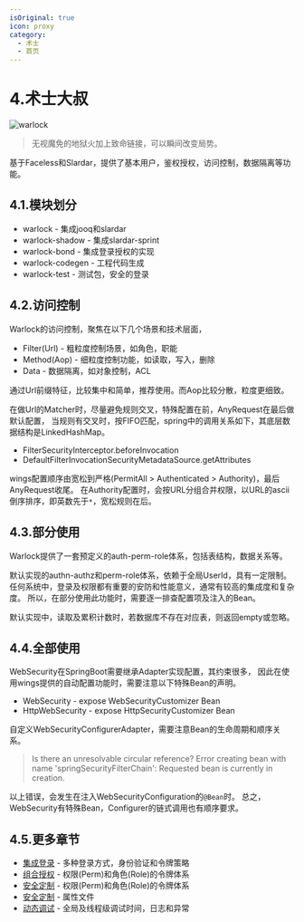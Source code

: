 ```yaml
---
isOriginal: true
icon: proxy
category:
  - 术士
  - 首页
---
```


# 4.术士大叔

![warlock](/warlock_icon.png)

> 无视魔免的地狱火加上致命链接，可以瞬间改变局势。

基于Faceless和Slardar，提供了基本用户，鉴权授权，访问控制，数据隔离等功能。

## 4.1.模块划分

* warlock - 集成jooq和slardar
* warlock-shadow - 集成slardar-sprint
* warlock-bond - 集成登录授权的实现
* warlock-codegen - 工程代码生成
* warlock-test - 测试包，安全的登录

## 4.2.访问控制

Warlock的访问控制，聚焦在以下几个场景和技术层面，

* Filter(Url) - 粗粒度控制场景，如角色，职能
* Method(Aop) - 细粒度控制功能，如读取，写入，删除
* Data - 数据隔离，如对象控制，ACL

通过Url前缀特征，比较集中和简单，推荐使用。而Aop比较分散，粒度更细致。

在做Url的Matcher时，尽量避免规则交叉，特殊配置在前，AnyRequest在最后做默认配置，
当规则有交叉时，按FIFO匹配，spring中的调用关系如下，其底层数据结构是LinkedHashMap。

* FilterSecurityInterceptor.beforeInvocation
* DefaultFilterInvocationSecurityMetadataSource.getAttributes

wings配置顺序由宽松到严格(PermitAll > Authenticated > Authority)，最后AnyRequest收尾。
在Authority配置时，会按URL分组合并权限，以URL的ascii倒序排序，即英数先于`*`，宽松规则在后。

## 4.3.部分使用

Warlock提供了一套预定义的auth-perm-role体系，包括表结构，数据关系等。

默认实现的authn-authz和perm-role体系，依赖于全局UserId，具有一定限制。
任何系统中，登录及权限都有重要的安防和性能意义，通常有较高的集成度和复杂度。
所以，在部分使用此功能时，需要逐一排查配置项及注入的Bean。

默认实现中，读取及累积计数时，若数据库不存在对应表，则返回empty或忽略。

## 4.4.全部使用

WebSecurity在SpringBoot需要继承Adapter实现配置，其约束很多，
因此在使用wings提供的自动配置功能时，需要注意以下特殊Bean的声明。

* WebSecurity - expose WebSecurityCustomizer Bean
* HttpWebSecurity - expose HttpSecurityCustomizer Bean

自定义WebSecurityConfigurerAdapter，需要注意Bean的生命周期和顺序关系。

> Is there an unresolvable circular reference?
> Error creating bean with name 'springSecurityFilterChain':
> Requested bean is currently in creation.

以上错误，会发生在注入WebSecurityConfiguration的`@Bean`时。
总之，WebSecurity有特殊Bean，Configurer的链式调用也有顺序要求。

## 4.5.更多章节

* [集成登录](4a-authn.md) - 多种登录方式，身份验证和令牌策略
* [组合授权](4b-authz.md) - 权限(Perm)和角色(Role)的令牌体系
* [安全定制](4c-security.md) - 权限(Perm)和角色(Role)的令牌体系
* [安全定制](4d-prop-warlock.md) - 属性文件
* [动态调试](4e-debug.md) - 全局及线程级调试时间，日志和异常
